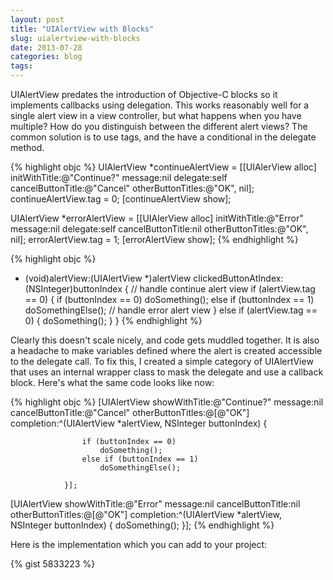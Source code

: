 ```yaml
---
layout: post 
title: "UIAlertView with Blocks"
slug: uialertview-with-blocks 
date: 2013-07-28
categories: blog
tags:
---
```


UIAlertView predates the introduction of Objective-C blocks so it implements callbacks using delegation. This works reasonably well for a single alert view in a view controller, but what happens when you have multiple? How do you distinguish between the different alert views? The common solution is to use tags, and the have a conditional in the delegate method.

{% highlight objc %}
UIAlertView *continueAlertView = [[UIAlerView alloc] initWithTitle:@"Continue?"
                                                          message:nil
                                                         delegate:self
                                                cancelButtonTitle:@"Cancel"
                                                otherButtonTitles:@"OK", nil];
continueAlertView.tag = 0;
[continueAlertView show];

UIAlertView *errorAlertView = [[UIAlerView alloc] initWithTitle:@"Error"
                                                        message:nil
                                                       delegate:self
                                              cancelButtonTitle:nil
                                              otherButtonTitles:@"OK", nil];
errorAlertView.tag = 1;
[errorAlertView show];
{% endhighlight %}

{% highlight objc %}
- (void)alertView:(UIAlertView *)alertView clickedButtonAtIndex:(NSInteger)buttonIndex
{
    // handle continue alert view
    if (alertView.tag == 0) {
        if (buttonIndex == 0)
            doSomething();
        else if (buttonIndex == 1)
            doSomethingElse();
    // handle error alert view
    } else if (alertView.tag == 0) {
        doSomething();
    }
}
{% endhighlight %}

Clearly this doesn't scale nicely, and code gets muddled together. It is also a headache to make variables defined where the alert is created accessible to the delegate call. To fix this, I created a simple category of UIAlertView that uses an internal wrapper class to mask the delegate and use a callback block. Here's what the same code looks like now:

{% highlight objc %}
[UIAlertView showWithTitle:@"Continue?" 
                   message:nil
         cancelButtonTitle:@"Cancel"
         otherButtonTitles:@[@"OK"] 
                completion:^(UIAlertView *alertView, NSInteger buttonIndex) {
                
                    if (buttonIndex == 0)
                        doSomething();
                    else if (buttonIndex == 1)
                        doSomethingElse();
                
                }];
[UIAlertView showWithTitle:@"Error" 
                   message:nil
         cancelButtonTitle:nil
         otherButtonTitles:@[@"OK"] 
                completion:^(UIAlertView *alertView, NSInteger buttonIndex) {
                    doSomething();
                }];
{% endhighlight %}

Here is the implementation which you can add to your project:

{% gist 5833223 %}
